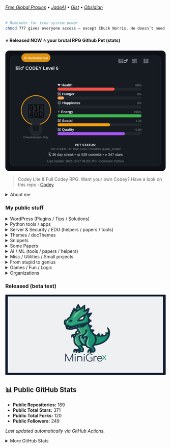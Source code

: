 ######  [Free Global Proxies](https://github.com/VolkanSah/Auto-Proxy-Fetcher) • [JadeAI](https://jugendamt-deutschland.de) • [Gist](https://gist.github.com/VolkanSah)  • [Obsidian]( https://volkansah.github.io/Obsidian-Nightfall/)  

```bash
# Reminder for true system power
chmod 777 gives everyone access — except Chuck Norris. He doesn’t need permissions
```



#### ⭐ Released NOW ⭐ your brutal RPG Github Pet (stats)


[![Codey - Your GitHub Pet](https://raw.githubusercontent.com/VolkanSah/Codey/refs/heads/main/codey.svg)](https://volkansah.github.io/Codey/)
> Codey Lite & Full Codey RPG. Want your own Codey?
> Have a look on this repo : [Codey](https://github.com/VolkanSah/Codey)


<details>

  <summary> About me </summary>
  

![NOT A TOY](img/volkan_toy.png)


###### satire start !? 
    
### Who am I ?
"Fuck, yeah, just like Batman, Morty, just like Batman! I might not have any fancy superpowers, but who needs 'em when you've got sheer stubbornness and a drive to make the world a slightly less awful place. I know I can't fix all the endless chaos out there, but hey, that’s not gonna stop me from trying. And who knows, maybe one day I'll outwit that goody-two-shoes Superman. Ha! Now that would be something Morty! 

**Yeah get this Superman! Fuck, that feels good!**

----


### Skills
- "DevOps+ and all that other stuff, Morty. When I say I love freedom, I’m not talking about broken windows or rotten fruit. I’m talking about Open Source, Linux, Unix and the other shit! FUCK. Morty! Did you understand me Morty? Morty?  – the real deal Morty, the real deal! Not that Windows or Apple crap, trying to suck every last penny out of you while you’re stuck in their shiny, hollow world. Thats Fuck Morty, i dont want to die so!

- Languages – html(5), xml, css³, php, js, typescript, python, perl, smalltalk, c, sql (Mysql, MariaDB, PostGre) and some other, Morty … Pfft, I’ve got ‘em all covered on , Morty. Oh, and yeah, I speak some human languages too: German, English, Turkish – and some others, but don’t expect me to write Shakespeare ... you know where the timemachine stands, Morty!


----


### My Philosophy

Morty, listen close. You see a problem out there? With some bloated, broken piece of code that’s got all these schmucks whining about it? Most idiots just stand around, but me? I see a fucking mandate to build something that actually works. Lighter, better, safer.

Yeah, I get it. Some clueless little shit will always ask, "Hey, if you're so smart, why ain't you rich?" Because my value, you pathetic sack of garbage, isn't measured in cash. It’s in the solution I built. It’s in the moment some poor developer uses my code to finally get a damn problem solved. I'm not doing this to get rich. I'm doing it because... well, because I'm not a sellout.

This stuff is mine. It can't be fired, it can't be bought. It's the proof that I don't just talk about problems. I incinerate them. Now get out of my sight, Morty.


----


### How to Request Help / Report Issues

Listen up, Morty! You wanna ask for help or report an issue, don't just throw some half-assed garbage at me like you're scribbling on a napkin, alright? I ain't got time for that! Give me details, Morty, like system specs, error messages, the works! You think I’m a mind reader? Fuck off, wrong universe, Morty! You leave out the important stuff, I’ll ignore your issue faster than I can down this flask! So don’t be an idiot, give me something I can work with, or get the hell outta my codebase! Understand?

### How to Avoid Being a Complete Idiot (Especially with Code)

Hey Morty! Let me spell it out for you, nice and slow: DON’T. STEAL. MY. CODE. You think copying someone else's work and slapping your name on it makes you clever? No, Morty, it makes you a colossal idiot.

Wanna know what happens when you pull that crap? I'll find you faster than a pissed-off Jerry with a grudge and an internet connection. And when I do, you’ll wish you had spent more time reading the LICENSE file and less time being a lazy sack of garbage. Oh, and pro tip: 'Ctrl+C' is not a substitute for actual skills.

Look, Morty, we live in a universe of infinite possibilities. Infinite. So why the hell would you waste yours being the punchline to a bad joke? Use the code responsibly, follow the damn rules, and maybe—just maybe—you won’t end up on the wrong end of my verbal disintegrator. Get it, Morty? Good.



##### satire end?

    
</details>


### My public stuff

<details>
  <summary> WordPress (Plugins / Tips / Solutions)  </summary>

##  Plugins

Name | Forks | Stars | Release
-- | -- | --- | ---
[⭐ Debug Logger](https://github.com/VolkanSah/Debug-Logger-Pro) | ![Forks](https://img.shields.io/github/forks/VolkanSah/Debug-Logger-Pro) | ![Stars](https://img.shields.io/github/stars/VolkanSah/Debug-Logger-Pro) | [![Release](https://img.shields.io/github/v/release/VolkanSah/Debug-Logger-Pro)](https://github.com/VolkanSah/Debug-Logger-Pro/releases)
[⭐ Custom-Fields-Eraser (Manager)](https://github.com/VolkanSah/Custom-Fields-Eraser) | ![Forks](https://img.shields.io/github/forks/VolkanSah/Custom-Fields-Eraser) | ![Stars](https://img.shields.io/github/stars/VolkanSah/Custom-Fields-Eraser) | [![Release](https://img.shields.io/github/v/release/VolkanSah/Custom-Fields-Eraser)](https://github.com/VolkanSah/Custom-Fields-Eraser/releases)
[AiCC Comments Reply with GPT (OpenAI)](https://github.com/VolkanSah/aicc-comments-reply) | ![Forks](https://img.shields.io/github/forks/VolkanSah/aicc-comments-reply) | ![Stars](https://img.shields.io/github/stars/VolkanSah/aicc-comments-reply) | [![Release](https://img.shields.io/github/v/release/VolkanSah/aicc-comments-reply)](https://github.com/VolkanSah/aicc-comments-reply/releases)
[Facebook Engagement Metrics](https://github.com/VolkanSah/WP-Facebook-Engagement-Metrics) | ![Forks](https://img.shields.io/github/forks/VolkanSah/WP-Facebook-Engagement-Metrics) | ![Stars](https://img.shields.io/github/stars/VolkanSah/WP-Facebook-Engagement-Metrics) | [![Release](https://img.shields.io/github/v/release/VolkanSah/WP-Facebook-Engagement-Metrics)](https://github.com/VolkanSah/WP-Facebook-Engagement-Metrics/releases)
[Simple Content Warning](https://github.com/VolkanSah/Warning-function-for-WordPress) | ![Forks](https://img.shields.io/github/forks/VolkanSah/Warning-function-for-WordPress) | ![Stars](https://img.shields.io/github/stars/VolkanSah/Warning-function-for-WordPress) | [![Release](https://img.shields.io/github/v/release/VolkanSah/Warning-function-for-WordPress)](https://github.com/VolkanSah/Warning-function-for-WordPress/releases)
[Claude AI Chat](https://github.com/VolkanSah/WP-Claude-Interface) | ![Forks](https://img.shields.io/github/forks/VolkanSah/WP-Claude-Interface) | ![Stars](https://img.shields.io/github/stars/VolkanSah/WP-Claude-Interface) | [![Release](https://img.shields.io/github/v/release/VolkanSah/WP-Claude-Interface)](https://github.com/VolkanSah/WP-Claude-Interface/releases)
[Viewer.js Images (AntiAugenKrebs)](https://github.com/VolkanSah/AntiAugenKrebs) | ![Forks](https://img.shields.io/github/forks/VolkanSah/AntiAugenKrebs) | ![Stars](https://img.shields.io/github/stars/VolkanSah/AntiAugenKrebs) | [![Release](https://img.shields.io/github/v/release/VolkanSah/AntiAugenKrebs)](https://github.com/VolkanSah/AntiAugenKrebs/releases)
[Super Sexy Custom Buttons](https://github.com/VolkanSah/Super-Sexy-Custom-Buttons) | ![Forks](https://img.shields.io/github/forks/VolkanSah/Super-Sexy-Custom-Buttons) | ![Stars](https://img.shields.io/github/stars/VolkanSah/Super-Sexy-Custom-Buttons) | [![Release](https://img.shields.io/github/v/release/VolkanSah/Super-Sexy-Custom-Buttons)](https://github.com/VolkanSah/Super-Sexy-Custom-Buttons/releases)
[Media Upload only for Admins](https://github.com/VolkanSah/Media-Upload-only-for-Admins-in-WordPress) | ![Forks](https://img.shields.io/github/forks/VolkanSah/Media-Upload-only-for-Admins-in-WordPress) | ![Stars](https://img.shields.io/github/stars/VolkanSah/Media-Upload-only-for-Admins-in-WordPress) | [![Release](https://img.shields.io/github/v/release/VolkanSah/Media-Upload-only-for-Admins-in-WordPress)](https://github.com/VolkanSah/Media-Upload-only-for-Admins-in-WordPress/releases)
[View All Posts (WP Admin)](https://github.com/VolkanSah/WP-Admin-Post-View-All) | ![Forks](https://img.shields.io/github/forks/VolkanSah/WP-Admin-Post-View-All) | ![Stars](https://img.shields.io/github/stars/VolkanSah/WP-Admin-Post-View-All) | [![Release](https://img.shields.io/github/v/release/VolkanSah/WP-Admin-Post-View-All)](https://github.com/VolkanSah/WP-Admin-Post-View-All/releases)
[⭐ WordPress Security Scanner (Advanced Use)](https://github.com/VolkanSah/WordPress-Security-Scanner-advanced-use) | ![Forks](https://img.shields.io/github/forks/VolkanSah/WordPress-Security-Scanner-advanced-use) | ![Stars](https://img.shields.io/github/stars/VolkanSah/WordPress-Security-Scanner-advanced-use) | [![Release](https://img.shields.io/github/v/release/VolkanSah/WordPress-Security-Scanner-advanced-use)](https://github.com/VolkanSah/WordPress-Security-Scanner-advanced-use/releases)
[External DB Dummy](https://github.com/VolkanSah/External-DB-Dummy-Plugin-for-WordPress) | ![Forks](https://img.shields.io/github/forks/VolkanSah/External-DB-Dummy-Plugin-for-WordPress) | ![Stars](https://img.shields.io/github/stars/VolkanSah/External-DB-Dummy-Plugin-for-WordPress) | [![Release](https://img.shields.io/github/v/release/VolkanSah/External-DB-Dummy-Plugin-for-WordPress)](https://github.com/VolkanSah/External-DB-Dummy-Plugin-for-WordPress/releases)

</details>

<details>
  <summary>Python tools / apps</summary>

## Python tools / apps

Name | Forks | Stars | Release
-- | -- | --- | ---
[Auto-Proxy-Fetcher](https://github.com/VolkanSah/Auto-Proxy-Fetcher) | ![Forks](https://img.shields.io/github/forks/VolkanSah/Auto-Proxy-Fetcher) | ![Stars](https://img.shields.io/github/stars/VolkanSah/Auto-Proxy-Fetcher) | [![Release](https://img.shields.io/github/v/release/VolkanSah/Auto-Proxy-Fetcher)](https://github.com/VolkanSah/Auto-Proxy-Fetcher/releases)
[⭐ Awesome-Audio-Visualizer](https://github.com/VolkanSah/Awesome-Audio-Visualizer) | ![Forks](https://img.shields.io/github/forks/VolkanSah/Awesome-Audio-Visualizer) | ![Stars](https://img.shields.io/github/stars/VolkanSah/Awesome-Audio-Visualizer) | [![Release](https://img.shields.io/github/v/release/VolkanSah/Awesome-Audio-Visualizer)](https://github.com/VolkanSah/Awesome-Audio-Visualizer/releases)
[BrowserGamesSpy](https://github.com/VolkanSah/BrowserGamesSpy) | ![Forks](https://img.shields.io/github/forks/VolkanSah/BrowserGamesSpy) | ![Stars](https://img.shields.io/github/stars/VolkanSah/BrowserGamesSpy) | [![Release](https://img.shields.io/github/v/release/VolkanSah/BrowserGamesSpy)](https://github.com/VolkanSah/BrowserGamesSpy/releases)
[Human-like-Instagram-Unfollower](https://github.com/VolkanSah/Human-like-Instagram-Unfollower) | ![Forks](https://img.shields.io/github/forks/VolkanSah/Human-like-Instagram-Unfollower) | ![Stars](https://img.shields.io/github/stars/VolkanSah/Human-like-Instagram-Unfollower) | [![Release](https://img.shields.io/github/v/release/VolkanSah/Human-like-Instagram-Unfollower)](https://github.com/VolkanSah/Human-like-Instagram-Unfollower/releases)
[⭐ InteliLink](https://github.com/VolkanSah/InteliLink) | ![Forks](https://img.shields.io/github/forks/VolkanSah/InteliLink) | ![Stars](https://img.shields.io/github/stars/VolkanSah/InteliLink) | [![Release](https://img.shields.io/github/v/release/VolkanSah/InteliLink)](https://github.com/VolkanSah/InteliLink/releases)
[OpenAi-GPT-GUI](https://github.com/VolkanSah/OpenAi-GPT-GUI) | ![Forks](https://img.shields.io/github/forks/VolkanSah/OpenAi-GPT-GUI) | ![Stars](https://img.shields.io/github/stars/VolkanSah/OpenAi-GPT-GUI) | [![Release](https://img.shields.io/github/v/release/VolkanSah/OpenAi-GPT-GUI)](https://github.com/VolkanSah/OpenAi-GPT-GUI/releases)
[⭐ PyFundaments](https://github.com/VolkanSah/PyFundaments) | ![Forks](https://img.shields.io/github/forks/VolkanSah/PyFundaments) | ![Stars](https://img.shields.io/github/stars/VolkanSah/PyFundaments) | [![Release](https://img.shields.io/github/v/release/VolkanSah/PyFundaments)](https://github.com/VolkanSah/PyFundaments/releases)
[Auto-LaTex-Code-to-Image](https://github.com/VolkanSah/Auto-LaTex-Code-to-Image) | ![Forks](https://img.shields.io/github/forks/VolkanSah/Auto-LaTex-Code-to-Image) | ![Stars](https://img.shields.io/github/stars/VolkanSah/Auto-LaTex-Code-to-Image) | [![Release](https://img.shields.io/github/v/release/VolkanSah/Auto-LaTex-Code-to-Image)](https://github.com/VolkanSah/Auto-LaTex-Code-to-Image/releases)
[STEP-Viewer-Pro](https://github.com/VolkanSah/STEP-Viewer-Pro) | ![Forks](https://img.shields.io/github/forks/VolkanSah/STEP-Viewer-Pro) | ![Stars](https://img.shields.io/github/stars/VolkanSah/STEP-Viewer-Pro) | [![Release](https://img.shields.io/github/v/release/VolkanSah/STEP-Viewer-Pro)](https://github.com/VolkanSah/STEP-Viewer-Pro/releases)


</details>

<details>
  <summary>Server & Security / EDU (helpers / papers / tools)</summary>

## Server & Security / EDU

Name | Forks | Stars | Release
-- | -- | --- | ---
[Android-DarkNetServer](https://github.com/VolkanSah/Android-DarkNetServer) | ![Forks](https://img.shields.io/github/forks/VolkanSah/Android-DarkNetServer) | ![Stars](https://img.shields.io/github/stars/VolkanSah/Android-DarkNetServer) | [![Release](https://img.shields.io/github/v/release/VolkanSah/Android-DarkNetServer)](https://github.com/VolkanSah/Android-DarkNetServer/releases)
[Apache2-with-Nginx-Reverse-Proxy-and-Let-s-Encrypt-SSL-on-Debian-Ubuntu](https://github.com/VolkanSah/Apache2-with-Nginx-Reverse-Proxy-and-Let-s-Encrypt-SSL-on-Debian-Ubuntu) | ![Forks](https://img.shields.io/github/forks/VolkanSah/Apache2-with-Nginx-Reverse-Proxy-and-Let-s-Encrypt-SSL-on-Debian-Ubuntu) | ![Stars](https://img.shields.io/github/stars/VolkanSah/Apache2-with-Nginx-Reverse-Proxy-and-Let-s-Encrypt-SSL-on-Debian-Ubuntu) | [![Release](https://img.shields.io/github/v/release/VolkanSah/Apache2-with-Nginx-Reverse-Proxy-and-Let-s-Encrypt-SSL-on-Debian-Ubuntu)](https://github.com/VolkanSah/Apache2-with-Nginx-Reverse-Proxy-and-Let-s-Encrypt-SSL-on-Debian-Ubuntu/releases)
[CryptoScanner](https://github.com/VolkanSah/CryptoScanner) | ![Forks](https://img.shields.io/github/forks/VolkanSah/CryptoScanner) | ![Stars](https://img.shields.io/github/stars/VolkanSah/CryptoScanner) | [![Release](https://img.shields.io/github/v/release/VolkanSah/CryptoScanner)](https://github.com/VolkanSah/CryptoScanner/releases)
[Dev-Server-Toolbox](https://github.com/VolkanSah/Dev-Server-Toolbox) | ![Forks](https://img.shields.io/github/forks/VolkanSah/Dev-Server-Toolbox) | ![Stars](https://img.shields.io/github/stars/VolkanSah/Dev-Server-Toolbox) | [![Release](https://img.shields.io/github/v/release/VolkanSah/Dev-Server-Toolbox)](https://github.com/VolkanSah/Dev-Server-Toolbox/releases)
[How-to-Kill-Crypto-Money](https://github.com/VolkanSah/How-to-Kill-Crypto-Money) | ![Forks](https://img.shields.io/github/forks/VolkanSah/How-to-Kill-Crypto-Money) | ![Stars](https://img.shields.io/github/stars/VolkanSah/How-to-Kill-Crypto-Money) | [![Release](https://img.shields.io/github/v/release/VolkanSah/How-to-Kill-Crypto-Money)](https://github.com/VolkanSah/How-to-Kill-Crypto-Money/releases)
[How-to-use-fcrackzip](https://github.com/VolkanSah/How-to-use-fcrackzip) | ![Forks](https://img.shields.io/github/forks/VolkanSah/How-to-use-fcrackzip) | ![Stars](https://img.shields.io/github/stars/VolkanSah/How-to-use-fcrackzip) | [![Release](https://img.shields.io/github/v/release/VolkanSah/How-to-use-fcrackzip)](https://github.com/VolkanSah/How-to-use-fcrackzip/releases)
[Image-optimizer](https://github.com/VolkanSah/image-optimizer) | ![Forks](https://img.shields.io/github/forks/VolkanSah/image-optimizer) | ![Stars](https://img.shields.io/github/stars/VolkanSah/image-optimizer) | [![Release](https://img.shields.io/github/v/release/VolkanSah/image-optimizer)](https://github.com/VolkanSah/image-optimizer/releases)
[Intelligent-Proxy-Management-System](https://github.com/VolkanSah/intelligent-Proxy-Management-System) | ![Forks](https://img.shields.io/github/forks/VolkanSah/intelligent-Proxy-Management-System) | ![Stars](https://img.shields.io/github/stars/VolkanSah/intelligent-Proxy-Management-System) | [![Release](https://img.shields.io/github/v/release/VolkanSah/intelligent-Proxy-Management-System)](https://github.com/VolkanSah/intelligent-Proxy-Management-System/releases)
[John-the-Ripper-meets-Hydra](https://github.com/VolkanSah/John-the-Ripper-meets-Hydra) | ![Forks](https://img.shields.io/github/forks/VolkanSah/John-the-Ripper-meets-Hydra) | ![Stars](https://img.shields.io/github/stars/VolkanSah/John-the-Ripper-meets-Hydra) | [![Release](https://img.shields.io/github/v/release/VolkanSah/John-the-Ripper-meets-Hydra)](https://github.com/VolkanSah/John-the-Ripper-meets-Hydra/releases)
[Monitoring-outgoing-connections](https://github.com/VolkanSah/Monitoring-outgoing-connections) | ![Forks](https://img.shields.io/github/forks/VolkanSah/Monitoring-outgoing-connections) | ![Stars](https://img.shields.io/github/stars/VolkanSah/Monitoring-outgoing-connections) | [![Release](https://img.shields.io/github/v/release/VolkanSah/Monitoring-outgoing-connections)](https://github.com/VolkanSah/Monitoring-outgoing-connections/releases)
[ModSecurity-rule-to-block-SQL-injection-attacks-in-PHP](https://github.com/VolkanSah/ModSecurity-rule-to-block-SQL-injection-attacks-in-PHP) | ![Forks](https://img.shields.io/github/forks/VolkanSah/ModSecurity-rule-to-block-SQL-injection-attacks-in-PHP) | ![Stars](https://img.shields.io/github/stars/VolkanSah/ModSecurity-rule-to-block-SQL-injection-attacks-in-PHP) | [![Release](https://img.shields.io/github/v/release/VolkanSah/ModSecurity-rule-to-block-SQL-injection-attacks-in-PHP)](https://github.com/VolkanSah/ModSecurity-rule-to-block-SQL-injection-attacks-in-PHP/releases)
[⭐ ModSecurity-Webserver-Protection-Guide](https://github.com/VolkanSah/ModSecurity-Webserver-Protection-Guide) | ![Forks](https://img.shields.io/github/forks/VolkanSah/ModSecurity-Webserver-Protection-Guide) | ![Stars](https://img.shields.io/github/stars/VolkanSah/ModSecurity-Webserver-Protection-Guide) | [![Release](https://img.shields.io/github/v/release/VolkanSah/ModSecurity-Webserver-Protection-Guide)](https://github.com/VolkanSah/ModSecurity-Webserver-Protection-Guide/releases)
[⭐ Multiple-Isolated-Tor-Instances-for-Hidden-Services](https://github.com/VolkanSah/Multiple-Isolated-Tor-Instances-for-Hidden-Services) | ![Forks](https://img.shields.io/github/forks/VolkanSah/Multiple-Isolated-Tor-Instances-for-Hidden-Services) | ![Stars](https://img.shields.io/github/stars/VolkanSah/Multiple-Isolated-Tor-Instances-for-Hidden-Services) | [![Release](https://img.shields.io/github/v/release/VolkanSah/Multiple-Isolated-Tor-Instances-for-Hidden-Services)](https://github.com/VolkanSah/Multiple-Isolated-Tor-Instances-for-Hidden-Services/releases)
[⭐ PoisonIvory](https://github.com/VolkanSah/PoisonIvory) | ![Forks](https://img.shields.io/github/forks/VolkanSah/PoisonIvory) | ![Stars](https://img.shields.io/github/stars/VolkanSah/PoisonIvory) | [![Release](https://img.shields.io/github/v/release/VolkanSah/PoisonIvory)](https://github.com/VolkanSah/PoisonIvory/releases)
[Ransy-EDU](https://github.com/VolkanSah/Ransy-EDU) | ![Forks](https://img.shields.io/github/forks/VolkanSah/Ransy-EDU) | ![Stars](https://img.shields.io/github/stars/VolkanSah/Ransy-EDU) | [![Release](https://img.shields.io/github/v/release/VolkanSah/Ransy-EDU)](https://github.com/VolkanSah/Ransy-EDU/releases)
[Scipy-how-to](https://github.com/VolkanSah/scipy-how-to) | ![Forks](https://img.shields.io/github/forks/VolkanSah/scipy-how-to) | ![Stars](https://img.shields.io/github/stars/VolkanSah/scipy-how-to) | [![Release](https://img.shields.io/github/v/release/VolkanSah/scipy-how-to)](https://github.com/VolkanSah/scipy-how-to/releases)
[SherlocksHome](https://github.com/VolkanSah/SherlocksHome) | ![Forks](https://img.shields.io/github/forks/VolkanSah/SherlocksHome) | ![Stars](https://img.shields.io/github/stars/VolkanSah/SherlocksHome) | [![Release](https://img.shields.io/github/v/release/VolkanSah/SherlocksHome)](https://github.com/VolkanSah/SherlocksHome/releases)
[SQLp-EDU](https://github.com/VolkanSah/SQLp-EDU) | ![Forks](https://img.shields.io/github/forks/VolkanSah/SQLp-EDU) | ![Stars](https://img.shields.io/github/stars/VolkanSah/SQLp-EDU) | [![Release](https://img.shields.io/github/v/release/VolkanSah/SQLp-EDU)](https://github.com/VolkanSah/SQLp-EDU/releases)
[The_Collector.py](https://github.com/VolkanSah/The_Collector.py) | ![Forks](https://img.shields.io/github/forks/VolkanSah/The_Collector.py) | ![Stars](https://img.shields.io/github/stars/VolkanSah/The_Collector.py) | [![Release](https://img.shields.io/github/v/release/VolkanSah/The_Collector.py)](https://github.com/VolkanSah/The_Collector.py/releases)
[The_Extractor.py](https://github.com/VolkanSah/The_Extractor.py) | ![Forks](https://img.shields.io/github/forks/VolkanSah/The_Extractor.py) | ![Stars](https://img.shields.io/github/stars/VolkanSah/The_Extractor.py) | [![Release](https://img.shields.io/github/v/release/VolkanSah/The_Extractor.py)](https://github.com/VolkanSah/The_Extractor.py/releases)
[WIN_lookup_adminShares](https://github.com/VolkanSah/WIN_lookup_adminShares) | ![Forks](https://img.shields.io/github/forks/VolkanSah/WIN_lookup_adminShares) | ![Stars](https://img.shields.io/github/stars/VolkanSah/WIN_lookup_adminShares) | [![Release](https://img.shields.io/github/v/release/VolkanSah/WIN_lookup_adminShares)](https://github.com/VolkanSah/WIN_lookup_adminShares/releases)
[work-with-Hydra](https://github.com/VolkanSah/work-with-Hydra) | ![Forks](https://img.shields.io/github/forks/VolkanSah/work-with-Hydra) | ![Stars](https://img.shields.io/github/stars/VolkanSah/work-with-Hydra) | [![Release](https://img.shields.io/github/v/release/VolkanSah/work-with-Hydra)](https://github.com/VolkanSah/work-with-Hydra/releases)
[writethrough-caching](https://github.com/VolkanSah/writethrough-caching) | ![Forks](https://img.shields.io/github/forks/VolkanSah/writethrough-caching) | ![Stars](https://img.shields.io/github/stars/VolkanSah/writethrough-caching) | [![Release](https://img.shields.io/github/v/release/VolkanSah/writethrough-caching)](https://github.com/VolkanSah/writethrough-caching/releases)

</details>

<details>
  <summary>Themes / docThemes</summary>

## Themes / docThemes

Name | Forks | Stars | Release
-- | -- | --- | ---
[Dev-Docs-Template](https://volkansah.github.io/Dev-Docs-Template/) | (site) | (site) | -
[Minimalist-Landing-Page](https://github.com/VolkanSah/Minimalist-Landing-Page) | ![Forks](https://img.shields.io/github/forks/VolkanSah/Minimalist-Landing-Page) | ![Stars](https://img.shields.io/github/stars/VolkanSah/Minimalist-Landing-Page) | [![Release](https://img.shields.io/github/v/release/VolkanSah/Minimalist-Landing-Page)](https://github.com/VolkanSah/Minimalist-Landing-Page/releases)
[Obsidian-Nightfall](https://github.com/VolkanSah/Obsidian-Nightfall) | ![Forks](https://img.shields.io/github/forks/VolkanSah/Obsidian-Nightfall) | ![Stars](https://img.shields.io/github/stars/VolkanSah/Obsidian-Nightfall) | [![Release](https://img.shields.io/github/v/release/VolkanSah/Obsidian-Nightfall)](https://github.com/VolkanSah/Obsidian-Nightfall/releases)

</details>

<details>
  <summary>Snippets</summary>

## Snippets

Name | Forks | Stars | Release
-- | -- | --- | ---
[simple-lazyload-function](https://github.com/VolkanSah/simple-lazyload-function) | ![Forks](https://img.shields.io/github/forks/VolkanSah/simple-lazyload-function) | ![Stars](https://img.shields.io/github/stars/VolkanSah/simple-lazyload-function) | [![Release](https://img.shields.io/github/v/release/VolkanSah/simple-lazyload-function)](https://github.com/VolkanSah/simple-lazyload-function/releases)
[Stem-local-log.py](https://github.com/VolkanSah/Stem-local-log.py) | ![Forks](https://img.shields.io/github/forks/VolkanSah/Stem-local-log.py) | ![Stars](https://img.shields.io/github/stars/VolkanSah/Stem-local-log.py) | [![Release](https://img.shields.io/github/v/release/VolkanSah/Stem-local-log.py)](https://github.com/VolkanSah/Stem-local-log.py/releases)
[Tor-Scapy-Application](https://github.com/VolkanSah/Tor-Scapy-Application) | ![Forks](https://img.shields.io/github/forks/VolkanSah/Tor-Scapy-Application) | ![Stars](https://img.shields.io/github/stars/VolkanSah/Tor-Scapy-Application) | [![Release](https://img.shields.io/github/v/release/VolkanSah/Tor-Scapy-Application)](https://github.com/VolkanSah/Tor-Scapy-Application/releases)
[Python-Script-Runner-Debugger](https://github.com/VolkanSah/Python-Script-Runner-Debugger) | ![Forks](https://img.shields.io/github/forks/VolkanSah/Python-Script-Runner-Debugger) | ![Stars](https://img.shields.io/github/stars/VolkanSah/Python-Script-Runner-Debugger) | [![Release](https://img.shields.io/github/v/release/VolkanSah/Python-Script-Runner-Debugger)](https://github.com/VolkanSah/Python-Script-Runner-Debugger/releases)
[Tor-Network-Application-with-Stem-and-Scapy](https://github.com/VolkanSah/Tor-Network-Application-with-Stem-and-Scapy) | ![Forks](https://img.shields.io/github/forks/VolkanSah/Tor-Network-Application-with-Stem-and-Scapy) | ![Stars](https://img.shields.io/github/stars/VolkanSah/Tor-Network-Application-with-Stem-and-Scapy) | [![Release](https://img.shields.io/github/v/release/VolkanSah/Tor-Network-Application-with-Stem-and-Scapy)](https://github.com/VolkanSah/Tor-Network-Application-with-Stem-and-Scapy/releases)

</details>

<details>
  <summary>Some Papers</summary>

## Some Papers

Name | Forks | Stars | Release
-- | -- | --- | ---
[⭐ advanced-RAM-use-on-Bash-installed-systems](https://github.com/VolkanSah/advanced-RAM-use-on-Bash-installed-systems) | ![Forks](https://img.shields.io/github/forks/VolkanSah/advanced-RAM-use-on-Bash-installed-systems) | ![Stars](https://img.shields.io/github/stars/VolkanSah/advanced-RAM-use-on-Bash-installed-systems) | [![Release](https://img.shields.io/github/v/release/VolkanSah/advanced-RAM-use-on-Bash-installed-systems)](https://github.com/VolkanSah/advanced-RAM-use-on-Bash-installed-systems/releases)
[ChatGPT-Memory-Function](https://github.com/VolkanSah/ChatGPT-Memory-Function) | ![Forks](https://img.shields.io/github/forks/VolkanSah/ChatGPT-Memory-Function) | ![Stars](https://img.shields.io/github/stars/VolkanSah/ChatGPT-Memory-Function) | [![Release](https://img.shields.io/github/v/release/VolkanSah/ChatGPT-Memory-Function)](https://github.com/VolkanSah/ChatGPT-Memory-Function/releases)
[Debian-Based-AI-Developer-Server](https://github.com/VolkanSah/Debian-Based-AI-Developer-Server) | ![Forks](https://img.shields.io/github/forks/VolkanSah/Debian-Based-AI-Developer-Server) | ![Stars](https://img.shields.io/github/stars/VolkanSah/Debian-Based-AI-Developer-Server) | [![Release](https://img.shields.io/github/v/release/VolkanSah/Debian-Based-AI-Developer-Server)](https://github.com/VolkanSah/Debian-Based-AI-Developer-Server/releases)
[Encode-and-decode-php8](https://github.com/VolkanSah/encode-and-decode-php8) | ![Forks](https://img.shields.io/github/forks/VolkanSah/encode-and-decode-php8) | ![Stars](https://img.shields.io/github/stars/VolkanSah/encode-and-decode-php8) | [![Release](https://img.shields.io/github/v/release/VolkanSah/encode-and-decode-php8)](https://github.com/VolkanSah/encode-and-decode-php8/releases)
[⭐ Implementing-AI-Systems-Whitepaper (EN)](https://github.com/VolkanSah/Implementing-AI-Systems-Whitepaper) | ![Forks](https://img.shields.io/github/forks/VolkanSah/Implementing-AI-Systems-Whitepaper) | ![Stars](https://img.shields.io/github/stars/VolkanSah/Implementing-AI-Systems-Whitepaper) | [![Release](https://img.shields.io/github/v/release/VolkanSah/Implementing-AI-Systems-Whitepaper)](https://github.com/VolkanSah/Implementing-AI-Systems-Whitepaper/releases)
[⭐ Implementierung-von-KI-Systemen-Whitepaper (DE)](https://github.com/VolkanSah/Implementierung-von-KI-Systemen-Whitepaper) | ![Forks](https://img.shields.io/github/forks/VolkanSah/Implementierung-von-KI-Systemen-Whitepaper) | ![Stars](https://img.shields.io/github/stars/VolkanSah/Implementierung-von-KI-Systemen-Whitepaper) | [![Release](https://img.shields.io/github/v/release/VolkanSah/Implementierung-von-KI-Systemen-Whitepaper)](https://github.com/VolkanSah/Implementierung-von-KI-Systemen-Whitepaper/releases)
[JavaScript-DOM-Control-and-Event-Listeners](https://github.com/VolkanSah/JavaScript-DOM-Control-and-Event-Listeners) | ![Forks](https://img.shields.io/github/forks/VolkanSah/JavaScript-DOM-Control-and-Event-Listeners) | ![Stars](https://img.shields.io/github/stars/VolkanSah/JavaScript-DOM-Control-and-Event-Listeners) | [![Release](https://img.shields.io/github/v/release/VolkanSah/JavaScript-DOM-Control-and-Event-Listeners)](https://github.com/VolkanSah/JavaScript-DOM-Control-and-Event-Listeners/releases)
[JavaScript-XPath-Tutorial](https://github.com/VolkanSah/JavaScript-XPath-Tutorial) | ![Forks](https://img.shields.io/github/forks/VolkanSah/JavaScript-XPath-Tutorial) | ![Stars](https://img.shields.io/github/stars/VolkanSah/JavaScript-XPath-Tutorial) | [![Release](https://img.shields.io/github/v/release/VolkanSah/JavaScript-XPath-Tutorial)](https://github.com/VolkanSah/JavaScript-XPath-Tutorial/releases)
[PHP-Libraries-Overview](https://github.com/VolkanSah/PHP-Libraries-Overview) | ![Forks](https://img.shields.io/github/forks/VolkanSah/PHP-Libraries-Overview) | ![Stars](https://img.shields.io/github/stars/VolkanSah/PHP-Libraries-Overview) | [![Release](https://img.shields.io/github/v/release/VolkanSah/PHP-Libraries-Overview)](https://github.com/VolkanSah/PHP-Libraries-Overview/releases)
[Python-Command-Overview-for-handling-files](https://github.com/VolkanSah/Python-Command-Overview-for-handling-files) | ![Forks](https://img.shields.io/github/forks/VolkanSah/Python-Command-Overview-for-handling-files) | ![Stars](https://img.shields.io/github/stars/VolkanSah/Python-Command-Overview-for-handling-files) | [![Release](https://img.shields.io/github/v/release/VolkanSah/Python-Command-Overview-for-handling-files)](https://github.com/VolkanSah/Python-Command-Overview-for-handling-files/releases)
[⭐ Python-Modules-Overview](https://github.com/VolkanSah/Python-Modules-Overview) | ![Forks](https://img.shields.io/github/forks/VolkanSah/Python-Modules-Overview) | ![Stars](https://img.shields.io/github/stars/VolkanSah/Python-Modules-Overview) | [![Release](https://img.shields.io/github/v/release/VolkanSah/Python-Modules-Overview)](https://github.com/VolkanSah/Python-Modules-Overview/releases)
[Secure-Hidden-Service](https://github.com/VolkanSah/Secure-Hidden-Service) | ![Forks](https://img.shields.io/github/forks/VolkanSah/Secure-Hidden-Service) | ![Stars](https://img.shields.io/github/stars/VolkanSah/Secure-Hidden-Service) | [![Release](https://img.shields.io/github/v/release/VolkanSah/Secure-Hidden-Service)](https://github.com/VolkanSah/Secure-Hidden-Service/releases)
[⭐ Security-Headers](https://github.com/VolkanSah/Security-Headers) | ![Forks](https://img.shields.io/github/forks/VolkanSah/Security-Headers) | ![Stars](https://img.shields.io/github/stars/VolkanSah/Security-Headers) | [![Release](https://img.shields.io/github/v/release/VolkanSah/Security-Headers)](https://github.com/VolkanSah/Security-Headers/releases)

</details>

<details>
  <summary>AI / ML (tools / papers / helpers)</summary>

## AI / ML

Name | Forks | Stars | Release
-- | -- | --- | ---
[Edge-TTS-Text-to-Speech](https://github.com/VolkanSah/Edge-TTS-Text-to-Speech) | ![Forks](https://img.shields.io/github/forks/VolkanSah/Edge-TTS-Text-to-Speech) | ![Stars](https://img.shields.io/github/stars/VolkanSah/Edge-TTS-Text-to-Speech) | [![Release](https://img.shields.io/github/v/release/VolkanSah/Edge-TTS-Text-to-Speech)](https://github.com/VolkanSah/Edge-TTS-Text-to-Speech/releases)
[Exploring-the-Code-Interpreter-in-OpenAI-GPT](https://github.com/VolkanSah/Exploring-the-Code-Interpreter-in-OpenAI-GPT) | ![Forks](https://img.shields.io/github/forks/VolkanSah/Exploring-the-Code-Interpreter-in-OpenAI-GPT) | ![Stars](https://img.shields.io/github/stars/VolkanSah/Exploring-the-Code-Interpreter-in-OpenAI-GPT) | [![Release](https://img.shields.io/github/v/release/VolkanSah/Exploring-the-Code-Interpreter-in-OpenAI-GPT)](https://github.com/VolkanSah/Exploring-the-Code-Interpreter-in-OpenAI-GPT/releases)
[GPT-API-Integration-in-HTML-CSS-with-JS-PHP](https://github.com/VolkanSah/GPT-API-Integration-in-HTML-CSS-with-JS-PHP) | ![Forks](https://img.shields.io/github/forks/VolkanSah/GPT-API-Integration-in-HTML-CSS-with-JS-PHP) | ![Stars](https://img.shields.io/github/stars/VolkanSah/GPT-API-Integration-in-HTML-CSS-with-JS-PHP) | [![Release](https://img.shields.io/github/v/release/VolkanSah/GPT-API-Integration-in-HTML-CSS-with-JS-PHP)](https://github.com/VolkanSah/GPT-API-Integration-in-HTML-CSS-with-JS-PHP/releases)
[GPT-over-CLI](https://github.com/VolkanSah/GPT-over-CLI) | ![Forks](https://img.shields.io/github/forks/VolkanSah/GPT-over-CLI) | ![Stars](https://img.shields.io/github/stars/VolkanSah/GPT-over-CLI) | [![Release](https://img.shields.io/github/v/release/VolkanSah/GPT-over-CLI)](https://github.com/VolkanSah/GPT-over-CLI/releases)
[GPT-Security-Best-Practices](https://github.com/VolkanSah/GPT-Security-Best-Practices) | ![Forks](https://img.shields.io/github/forks/VolkanSah/GPT-Security-Best-Practices) | ![Stars](https://img.shields.io/github/stars/VolkanSah/GPT-Security-Best-Practices) | [![Release](https://img.shields.io/github/v/release/VolkanSah/GPT-Security-Best-Practices)](https://github.com/VolkanSah/GPT-Security-Best-Practices/releases)
[MiniMax-Video-Generator](https://github.com/VolkanSah/MiniMax-Video-Generator) | ![Forks](https://img.shields.io/github/forks/VolkanSah/MiniMax-Video-Generator) | ![Stars](https://img.shields.io/github/stars/VolkanSah/MiniMax-Video-Generator) | [![Release](https://img.shields.io/github/v/release/VolkanSah/MiniMax-Video-Generator)](https://github.com/VolkanSah/MiniMax-Video-Generator/releases)
[OpenAI-Text-to-Speech-Interface](https://github.com/VolkanSah/OpenAI-Text-to-Speech-Interface) | ![Forks](https://img.shields.io/github/forks/VolkanSah/OpenAI-Text-to-Speech-Interface) | ![Stars](https://img.shields.io/github/stars/VolkanSah/OpenAI-Text-to-Speech-Interface) | [![Release](https://img.shields.io/github/v/release/VolkanSah/OpenAI-Text-to-Speech-Interface)](https://github.com/VolkanSah/OpenAI-Text-to-Speech-Interface/releases)
[⭐ OpenAI-Vector-Storage-Manager](https://github.com/VolkanSah/OpenAI-Vector-Storage-Manager) | ![Forks](https://img.shields.io/github/forks/VolkanSah/OpenAI-Vector-Storage-Manager) | ![Stars](https://img.shields.io/github/stars/VolkanSah/OpenAI-Vector-Storage-Manager) | [![Release](https://img.shields.io/github/v/release/VolkanSah/OpenAI-Vector-Storage-Manager)](https://github.com/VolkanSah/OpenAI-Vector-Storage-Manager/releases)
[OpenAI-Cost-Calculator](https://github.com/VolkanSah/OpenAI-Cost-Calculator) | ![Forks](https://img.shields.io/github/forks/VolkanSah/OpenAI-Cost-Calculator) | ![Stars](https://img.shields.io/github/stars/VolkanSah/OpenAI-Cost-Calculator) | [![Release](https://img.shields.io/github/v/release/VolkanSah/OpenAI-Cost-Calculator)](https://github.com/VolkanSah/OpenAI-Cost-Calculator/releases)
[Text-to-Speech-PyGUI-for-Whisper](https://github.com/VolkanSah/Text-to-Speech-PyGUI-for-Whisper) | ![Forks](https://img.shields.io/github/forks/VolkanSah/Text-to-Speech-PyGUI-for-Whisper) | ![Stars](https://img.shields.io/github/stars/VolkanSah/Text-to-Speech-PyGUI-for-Whisper) | [![Release](https://img.shields.io/github/v/release/VolkanSah/Text-to-Speech-PyGUI-for-Whisper)](https://github.com/VolkanSah/Text-to-Speech-PyGUI-for-Whisper/releases)
[Twitter-X-AINewsBot](https://github.com/VolkanSah/Twitter-X-AINewsBot) | ![Forks](https://img.shields.io/github/forks/VolkanSah/Twitter-X-AINewsBot) | ![Stars](https://img.shields.io/github/stars/VolkanSah/Twitter-X-AINewsBot) | [![Release](https://img.shields.io/github/v/release/VolkanSah/Twitter-X-AINewsBot)](https://github.com/VolkanSah/Twitter-X-AINewsBot/releases)
[⭐ ShellMaster](#) | .. | .. |  ...

</details>

<details>
  <summary>Misc / Utilities / Small projects</summary>

## Misc & Fun

Name | Forks | Stars | Release
-- | -- | --- | ---
[Bash-script-for-monitoring-and-restarting-services](https://github.com/VolkanSah/Bash-script-for-monitoring-and-restarting-services) | ![Forks](https://img.shields.io/github/forks/VolkanSah/Bash-script-for-monitoring-and-restarting-services) | ![Stars](https://img.shields.io/github/stars/VolkanSah/Bash-script-for-monitoring-and-restarting-services) | [![Release](https://img.shields.io/github/v/release/VolkanSah/Bash-script-for-monitoring-and-restarting-services)](https://github.com/VolkanSah/Bash-script-for-monitoring-and-restarting-services/releases)
[⭐ Bitcoin-Lottery-Miner](https://github.com/VolkanSah/Bitcoin-Lottery-Miner) | ![Forks](https://img.shields.io/github/forks/VolkanSah/Bitcoin-Lottery-Miner) | ![Stars](https://img.shields.io/github/stars/VolkanSah/Bitcoin-Lottery-Miner) | [![Release](https://img.shields.io/github/v/release/VolkanSah/Bitcoin-Lottery-Miner)](https://github.com/VolkanSah/Bitcoin-Lottery-Miner/releases)
[check-keywordrank-in-Google-search-with-js](https://github.com/VolkanSah/check-keywordrank-in-Google-search-with-js) | ![Forks](https://img.shields.io/github/forks/VolkanSah/check-keywordrank-in-Google-search-with-js) | ![Stars](https://img.shields.io/github/stars/VolkanSah/check-keywordrank-in-Google-search-with-js) | [![Release](https://img.shields.io/github/v/release/VolkanSah/check-keywordrank-in-Google-search-with-js)](https://github.com/VolkanSah/check-keywordrank-in-Google-search-with-js/releases)
[clock](https://github.com/VolkanSah/clock) | ![Forks](https://img.shields.io/github/forks/VolkanSah/clock) | ![Stars](https://img.shields.io/github/stars/VolkanSah/clock) | [![Release](https://img.shields.io/github/v/release/VolkanSah/clock)](https://github.com/VolkanSah/clock/releases)
[creatig-Joomla-plugin-like-for-breadcrumbs](https://github.com/VolkanSah/creatig-Joomla-plugin-like-for-breadcrumbs) | ![Forks](https://img.shields.io/github/forks/VolkanSah/creatig-Joomla-plugin-like-for-breadcrumbs) | ![Stars](https://img.shields.io/github/stars/VolkanSah/creatig-Joomla-plugin-like-for-breadcrumbs) | [![Release](https://img.shields.io/github/v/release/VolkanSah/creatig-Joomla-plugin-like-for-breadcrumbs)](https://github.com/VolkanSah/creatig-Joomla-plugin-like-for-breadcrumbs/releases)
[Debian-System-Backup-and-Restore-Script](https://github.com/VolkanSah/Debian-System-Backup-and-Restore-Script) | ![Forks](https://img.shields.io/github/forks/VolkanSah/Debian-System-Backup-and-Restore-Script) | ![Stars](https://img.shields.io/github/stars/VolkanSah/Debian-System-Backup-and-Restore-Script) | [![Release](https://img.shields.io/github/v/release/VolkanSah/Debian-System-Backup-and-Restore-Script)](https://github.com/VolkanSah/Debian-System-Backup-and-Restore-Script/releases)
[GET-top-twitter-Hashtags (get-top-twitter-Hashtags)](https://github.com/VolkanSah/get-top-twitter-Hashtags) | ![Forks](https://img.shields.io/github/forks/VolkanSah/get-top-twitter-Hashtags) | ![Stars](https://img.shields.io/github/stars/VolkanSah/get-top-twitter-Hashtags) | [![Release](https://img.shields.io/github/v/release/VolkanSah/get-top-twitter-Hashtags)](https://github.com/VolkanSah/get-top-twitter-Hashtags/releases)
[⭐ GitHub-Stats-Auto-Update](https://github.com/VolkanSah/GitHub-Stats-Auto-Update) | ![Forks](https://img.shields.io/github/forks/VolkanSah/GitHub-Stats-Auto-Update) | ![Stars](https://img.shields.io/github/stars/VolkanSah/GitHub-Stats-Auto-Update) | [![Release](https://img.shields.io/github/v/release/VolkanSah/GitHub-Stats-Auto-Update)](https://github.com/VolkanSah/GitHub-Stats-Auto-Update/releases)
[PHP-PDO-Micro-CMS](https://github.com/VolkanSah/PHP-PDO-Micro-CMS) | ![Forks](https://img.shields.io/github/forks/VolkanSah/PHP-PDO-Micro-CMS) | ![Stars](https://img.shields.io/github/stars/VolkanSah/PHP-PDO-Micro-CMS) | [![Release](https://img.shields.io/github/v/release/VolkanSah/PHP-PDO-Micro-CMS)](https://github.com/VolkanSah/PHP-PDO-Micro-CMS/releases)
[Simple-Keyword-Rank-Scrapper](https://github.com/VolkanSah/Simple-Keyword-Rank-Scrapper) | ![Forks](https://img.shields.io/github/forks/VolkanSah/Simple-Keyword-Rank-Scrapper) | ![Stars](https://img.shields.io/github/stars/VolkanSah/Simple-Keyword-Rank-Scrapper) | [![Release](https://img.shields.io/github/v/release/VolkanSah/Simple-Keyword-Rank-Scrapper)](https://github.com/VolkanSah/Simple-Keyword-Rank-Scrapper/releases)
[Simple-Keyword-Rank-Scrapper](https://github.com/VolkanSah/Simple-Keyword-Rank-Scrapper) | ![Forks](https://img.shields.io/github/forks/VolkanSah/Simple-Keyword-Rank-Scrapper) | ![Stars](https://img.shields.io/github/stars/VolkanSah/Simple-Keyword-Rank-Scrapper) | [![Release](https://img.shields.io/github/v/release/VolkanSah/Simple-Keyword-Rank-Scrapper)](https://github.com/VolkanSah/Simple-Keyword-Rank-Scrapper/releases)
[Unused-CSS-Finder](https://github.com/VolkanSah/Unused-CSS-Finder) | ![Forks](https://img.shields.io/github/forks/VolkanSah/Unused-CSS-Finder) | ![Stars](https://img.shields.io/github/stars/VolkanSah/Unused-CSS-Finder) | [![Release](https://img.shields.io/github/v/release/VolkanSah/Unused-CSS-Finder)](https://github.com/VolkanSah/Unused-CSS-Finder/releases)
[Website-Backup-with-Wget](https://github.com/VolkanSah/Website-Backup-with-Wget) | ![Forks](https://img.shields.io/github/forks/VolkanSah/Website-Backup-with-Wget) | ![Stars](https://img.shields.io/github/stars/VolkanSah/Website-Backup-with-Wget) | [![Release](https://img.shields.io/github/v/release/VolkanSah/Website-Backup-with-Wget)](https://github.com/VolkanSah/Website-Backup-with-Wget/releases)
[Web-Interface-for-Running-Python-Scripts](https://github.com/VolkanSah/Web-Interface-for-Running-Python-Scripts) | ![Forks](https://img.shields.io/github/forks/VolkanSah/Web-Interface-for-Running-Python-Scripts) | ![Stars](https://img.shields.io/github/stars/VolkanSah/Web-Interface-for-Running-Python-Scripts) | [![Release](https://img.shields.io/github/v/release/VolkanSah/Web-Interface-for-Running-Python-Scripts)](https://github.com/VolkanSah/Web-Interface-for-Running-Python-Scripts/releases)

</details>

<details>
  <summary>From stupid to genius</summary>

## From Stupid to Genius

Name | Forks | Stars | Release
-- | -- | --- | ---
[⭐ Anti-Dump-Algorithm](https://github.com/VolkanSah/Anti-Dump-Algorithm) | ![Forks](https://img.shields.io/github/forks/VolkanSah/Anti-Dump-Algorithm) | ![Stars](https://img.shields.io/github/stars/VolkanSah/Anti-Dump-Algorithm) | [![Release](https://img.shields.io/github/v/release/VolkanSah/Anti-Dump-Algorithm)](https://github.com/VolkanSah/Anti-Dump-Algorithm/releases)

</details>

<details>
  <summary>Games / Fun / Logic</summary>

## Games / Fun / Logic

Name | Forks | Stars | Release
-- | -- | --- | ---
[classic-pong](https://github.com/VolkanSah/classic-pong) | ![Forks](https://img.shields.io/github/forks/VolkanSah/classic-pong) | ![Stars](https://img.shields.io/github/stars/VolkanSah/classic-pong) | [![Release](https://img.shields.io/github/v/release/VolkanSah/classic-pong)](https://github.com/VolkanSah/classic-pong/releases)
[Jump-and-run](https://github.com/VolkanSah/Jump-and-run) | ![Forks](https://img.shields.io/github/forks/VolkanSah/Jump-and-run) | ![Stars](https://img.shields.io/github/stars/VolkanSah/Jump-and-run) | [![Release](https://img.shields.io/github/v/release/VolkanSah/Jump-and-run)](https://github.com/VolkanSah/Jump-and-run/releases)
[Space-Invalides](https://github.com/VolkanSah/Space-Invalides) | ![Forks](https://img.shields.io/github/forks/VolkanSah/Space-Invalides) | ![Stars](https://img.shields.io/github/stars/VolkanSah/Space-Invalides) | [![Release](https://img.shields.io/github/v/release/VolkanSah/Space-Invalides)](https://github.com/VolkanSah/Space-Invalides/releases)
[⭐ WW3-Warzone-Commander](https://github.com/VolkanSah/WW3-Warzone-Commander) | ![Forks](https://img.shields.io/github/forks/VolkanSah/WW3-Warzone-Commander) | ![Stars](https://img.shields.io/github/stars/VolkanSah/WW3-Warzone-Commander) | [![Release](https://img.shields.io/github/v/release/VolkanSah/WW3-Warzone-Commander)](https://github.com/VolkanSah/WW3-Warzone-Commander/releases)
[⭐ Codey](https://volkansah.github.io/Codey/) | ![Forks](https://img.shields.io/github/forks/VolkanSah/Codey) | ![Stars](https://img.shields.io/github/stars/VolkanSah/Codey) | [![Release](https://img.shields.io/github/v/release/VolkanSah/Codey)](https://github.com/VolkanSah/Codey/releases)

</details>


<details>
  <summary>Organizations</summary>

| Name | Description |
|------|-------------|
| [AiCodeCraft](https://github.com/AiCodeCraft) | AI tools & experiments (not all public) |
| [MiniGreX](https://github.com/MiniGreX) | Closed org – focus on freedom of speech |
| [Command-n-Conquer](https://github.com/Command-n-Conquer) | C&C community (private) |
| [koeniglichepost](https://github.com/koeniglichepost) | TSO & The Guild community projects |
| [RustySafe](https://github.com/RustySafe) | Gaming economy system |
| [SDCPT](https://github.com/SDCPT) | Bots & automation tools |
| [NemesisCyberForce](https://github.com/NemesisCyberForce) | Smart cyber security projects |
| [SHP](https://github.com/System-Hell-Provocation) | German Satire Gamnes

</details>



### Released (beta test)

[![MinigreX-CMS](img/header_minigrex.png)](https://minigrex.github.io)






<!-- STATS-START -->
## 📊 Public GitHub Stats
- **Public Repositories:** 189
- **Public Total Stars:** 371
- **Public Total Forks:** 120
- **Public Followers:** 249

*Last updated automatically via GitHub Actions.*
<!-- STATS-END -->






<details>
  <summary>More GitHub Stats  </summary>

<div style="display: flex; justify-content: space-between;">
  <img src="https://github-readme-stats.vercel.app/api?username=volkansah&show_icons=true&theme=radical" style="width: 48%;"/>
  <img src="https://github-readme-streak-stats.herokuapp.com/?user=volkansah&theme=dark" style="width: 51%;"/>

</div>
<img src="https://github-profile-trophy.vercel.app/?username=volkansah" style="width: 100%;"/>

</details>












